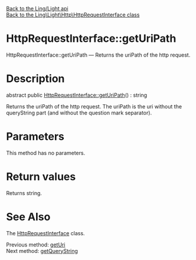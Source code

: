 [Back to the Ling/Light api](https://github.com/lingtalfi/Light/blob/master/doc/api/Ling/Light.md)<br>
[Back to the Ling\Light\Http\HttpRequestInterface class](https://github.com/lingtalfi/Light/blob/master/doc/api/Ling/Light/Http/HttpRequestInterface.md)


HttpRequestInterface::getUriPath
================



HttpRequestInterface::getUriPath — Returns the uriPath of the http request.




Description
================


abstract public [HttpRequestInterface::getUriPath](https://github.com/lingtalfi/Light/blob/master/doc/api/Ling/Light/Http/HttpRequestInterface/getUriPath.md)() : string




Returns the uriPath of the http request.
The uriPath is the uri without the queryString part (and without the question mark
separator).




Parameters
================

This method has no parameters.


Return values
================

Returns string.








See Also
================

The [HttpRequestInterface](https://github.com/lingtalfi/Light/blob/master/doc/api/Ling/Light/Http/HttpRequestInterface.md) class.

Previous method: [getUri](https://github.com/lingtalfi/Light/blob/master/doc/api/Ling/Light/Http/HttpRequestInterface/getUri.md)<br>Next method: [getQueryString](https://github.com/lingtalfi/Light/blob/master/doc/api/Ling/Light/Http/HttpRequestInterface/getQueryString.md)<br>

